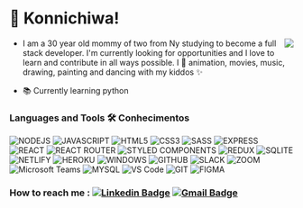 <h1> 👋 Konnichiwa!</h1>
<img align="right" src="https://bestanimations.com/Nature/Flora/beautiful-flower-animated-gif8.gif">
<source src="https://giant.gfycat.com/AjarTallGrackle.mp4" type="video/mp4">

- I am a 30 year old mommy of two from Ny studying to become a full stack developer. I'm currently looking for opportunities and I love to learn and contribute in all ways possible. I 💙 animation, movies, music, drawing, painting and dancing with my kiddos ✨

- 📚 Currently learning python

### Languages and Tools 🛠 Conhecimentos  

![NODEJS](https://img.shields.io/badge/Node.js-43853D?style=for-the-badge&logo=node.js&logoColor=white)
![JAVASCRIPT](https://img.shields.io/badge/JavaScript-323330?style=for-the-badge&logo=javascript&logoColor=F7DF1E)
![HTML5](https://img.shields.io/badge/HTML5-E34F26?style=for-the-badge&logo=html5&logoColor=white)
![CSS3](https://img.shields.io/badge/CSS3-1572B6?style=for-the-badge&logo=css3&logoColor=white)
![SASS](https://img.shields.io/badge/Sass-CC6699?style=for-the-badge&logo=sass&logoColor=white)
![EXPRESS](https://img.shields.io/badge/Express.js-404D59?style=for-the-badge)
![REACT](https://img.shields.io/badge/React-20232A?style=for-the-badge&logo=react&logoColor=61DAFB)
![REACT ROUTER](https://img.shields.io/badge/React_Router-CA4245?style=for-the-badge&logo=react-router&logoColor=white)
![STYLED COMPONENTS](https://img.shields.io/badge/styled--components-DB7093?style=for-the-badge&logo=styled-components&logoColor=white)
![REDUX](https://img.shields.io/badge/Redux-593D88?style=for-the-badge&logo=redux&logoColor=white)
![SQLITE](https://img.shields.io/badge/SQLite-07405E?style=for-the-badge&logo=sqlite&logoColor=white)
![NETLIFY](https://img.shields.io/badge/Netlify-00C7B7?style=for-the-badge&logo=netlify&logoColor=white)
![HEROKU](https://img.shields.io/badge/Heroku-430098?style=for-the-badge&logo=heroku&logoColor=white)
![WINDOWS](https://img.shields.io/badge/Windows-0078D6?style=for-the-badge&logo=windows&logoColor=white)
![GITHUB](https://img.shields.io/badge/GitHub-100000?style=for-the-badge&logo=github&logoColor=white)
![SLACK](https://img.shields.io/badge/Slack-4A154B?style=for-the-badge&logo=slack&logoColor=white)
![ZOOM](https://img.shields.io/badge/Zoom-2D8CFF?style=for-the-badge&logo=zoom&logoColor=white)
![Microsoft Teams](https://img.shields.io/badge/Microsoft_Teams-6264A7?style=for-the-badge&logo=microsoft-teams&logoColor=white)
![MYSQL](https://img.shields.io/badge/MySQL-00000F?style=for-the-badge&logo=mysql&logoColor=white)
![VS Code](http://img.shields.io/badge/-VS%20Code-007ACC?style=flat-square&logo=visual-studio-code)
![GIT](https://img.shields.io/badge/-Git-black?style=flat-square&logo=git)
![FIGMA](http://img.shields.io/badge/-Figma-30333c?style=flat-square&logo=figma&logoColor=ffffff)

### How to reach me : [![Linkedin Badge](https://img.shields.io/badge/-Stefxm-blue?style=flat-square&logo=Linkedin&logoColor=white&link=https://www.linkedin.com/in/Stefxm/)](https://www.linkedin.com/in/Stefxm/) [![Gmail Badge](https://img.shields.io/badge/-Smairenax-c14438?style=flat-square&logo=Gmail&logoColor=white&link=mailto:Smairenax@gmail.com)](mailto:Smairenax@gmail.com)
